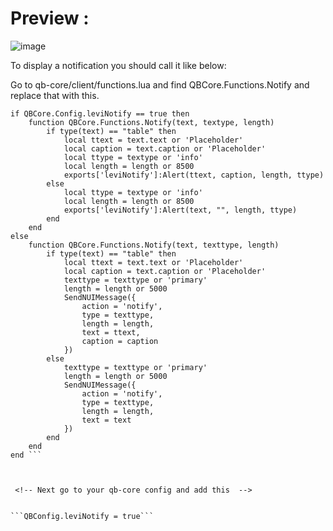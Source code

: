 # Preview :
![image](https://media.discordapp.net/attachments/738159425721991250/1053070080197537792/image.png?width=1202&height=676)

To display a notification you should call it like below:

Go to qb-core/client/functions.lua and find QBCore.Functions.Notify and replace that with this.

```Code 1
if QBCore.Config.leviNotify == true then
    function QBCore.Functions.Notify(text, textype, length)
        if type(text) == "table" then
            local ttext = text.text or 'Placeholder'
            local caption = text.caption or 'Placeholder'
            local ttype = textype or 'info'
            local length = length or 8500
            exports['leviNotify']:Alert(ttext, caption, length, ttype)
        else
            local ttype = textype or 'info'
            local length = length or 8500
            exports['leviNotify']:Alert(text, "", length, ttype)
        end
    end 
else
    function QBCore.Functions.Notify(text, texttype, length)
        if type(text) == "table" then
            local ttext = text.text or 'Placeholder'
            local caption = text.caption or 'Placeholder'
            texttype = texttype or 'primary'
            length = length or 5000
            SendNUIMessage({
                action = 'notify',
                type = texttype,
                length = length,
                text = ttext,
                caption = caption
            })
        else
            texttype = texttype or 'primary'
            length = length or 5000
            SendNUIMessage({
                action = 'notify',
                type = texttype,
                length = length,
                text = text
            })
        end
    end
end ```



 <!-- Next go to your qb-core config and add this  -->

 
```QBConfig.leviNotify = true```
